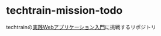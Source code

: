 # techtrain-mission-todo
techtrainの[実践Webアプリケーション入門](https://techbowl.co.jp/techtrain/missions/32)に挑戦するリポジトリ
